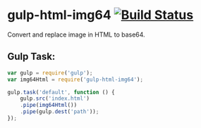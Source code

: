 # gulp-html-img64 [![Build Status](https://travis-ci.org/kretozaur/gulp-img64html.png)](https://travis-ci.org/kretozaur/gulp-img64html)

Convert and replace image in HTML to base64.

## Gulp Task:

```js
var gulp = require('gulp');
var img64Html = require('gulp-html-img64');

gulp.task('default', function () {
	gulp.src('index.html')
	.pipe(img64Html())
	.pipe(gulp.dest('path'));
});
```